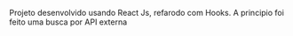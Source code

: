 Projeto desenvolvido usando React Js, refarodo com Hooks. A principio foi feito uma busca por API externa
